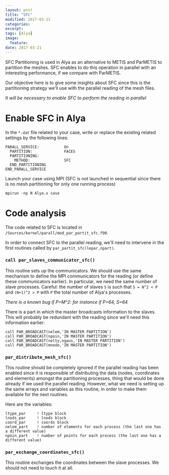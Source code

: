 ```yaml
---
layout: post
title: "SFC"
modified: 2017-03-21
categories: 
excerpt:
tags: [Alya]
image:
  feature:
date: 2017-03-21
---
```


SFC Partitioning is used in Alya as an alternative to METIS and ParMETIS to partition the meshes.
SFC enables to do this operation in parallel with an interesting performance, if we compare with ParMETIS.

Our objective here is to give some insights about SFC since this is the partitioning strategy we'll use with the parallel reading of the mesh files.

_It will be necessary to enable SFC to perform the reading in parallel_

# Enable SFC in Alya

In the `*.dat` file related to your case, write or replace the existing related settings by the following lines:

    PARALL_SERVICE:           On
      PARTITION:              FACES
      PARTITIONING:
        METHOD:               SFC
      END_PARTITIONING
    END_PARALL_SERVICE

Launch your case using MPI (SFC is not launched in sequential since there is no mesh partitioning for only one running process)

    mpirun -np N Alya.x case


# Code analysis

The code related to SFC is located in `/Sources/kernel/parall/mod_par_partit_sfc.f90`.

In order to connect SFC to the parallel reading, we'll need to intervene in the first routines called by `par_partit_sfc(lepar,npart)`.

### `call par_slaves_communicator_sfc()`

This routine sets up the communicators. We should use the same mechanism to define the MPI communicators for the reading (or define these communicators earlier). In particular, we need the same number of slave processes. Careful: the number of slaves `S` is such that `S = N^2 < P` and `(N+1)^2 > P` with `P` the total number of Alya's processes.

_There is a known bug if P=M^2: for instance if P=64, S=64_

There is a part in which the master broadcasts information to the slaves. This will probably be redundant with the reading since we'll need this information earlier:

    call PAR_BROADCAST(nelem,'IN MASTER PARTITION')
    call PAR_BROADCAST(npoin,'IN MASTER PARTITION')
    call PAR_BROADCAST(nelty,ngaus,'IN MASTER PARTITION')
    call PAR_BROADCAST(mnode,'IN MASTER PARTITION')

### `par_distribute_mesh_sfc()`

This routine should be completely ignored if the parallel reading has been enabled since it is responsible of distributing the data (nodes, coordinates and elements) amongst the partitioning processes, thing that would be done already if we used the parallel reading. 
However, what we need is setting up the same arrays and variables as this routine, in order to make them available for the next routines.

Here are the variables:
    
    ltype_par     ! ltype block
    lnods_par     ! lnods block
    coord_par     ! coords block
    nelem_part    ! number of elements for each process (the last one has a different value)
    npoin_part    ! number of points for each process (the last one has a different value)

### `par_exchange_coordinates_sfc()`

This routine exchanges the coordinates between the slave processes. We should not need to touch it at all.



